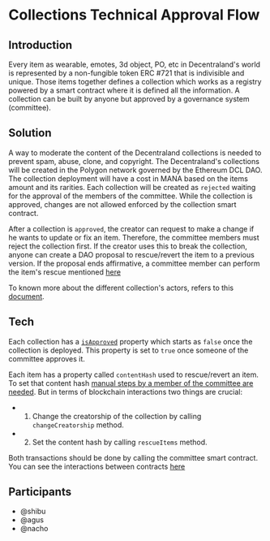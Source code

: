 # Collections Technical Approval Flow

## Introduction

Every item as wearable, emotes, 3d object, PO, etc in Decentraland's world is represented by a non-fungible token ERC #721 that is indivisible and unique. Those items together defines a collection which works as a registry powered by a smart contract where it is defined all the information. A collection can be built by anyone but approved by a governance system (committee).

## Solution

A way to moderate the content of the Decentraland collections is needed to prevent spam, abuse, clone, and copyright. The Decentraland's collections will be created in the Polygon network governed by the Ethereum DCL DAO. The collection deployment will have a cost in MANA based on the items amount and its rarities. Each collection will be created as `rejected` waiting for the approval of the members of the committee. While the collection is approved, changes are not allowed enforced by the collection smart contract.

After a collection is `approved`, the creator can request to make a change if he wants to update or fix an item. Therefore, the committee members must reject the collection first. If the creator uses this to break the collection, anyone can create a DAO proposal to rescue/revert the item to a previous version. If the proposal ends affirmative, a committee member can perform the item's rescue mentioned [here](./ADR-32-wearable-committee-reverts.md)

To known more about the different collection's actors, refers to this [document](https://github.com/decentraland/wearables-contracts/blob/15b072ea52f4578d0e6867eb6e4f599c35fd6e83/Collections_V2_Actors.md).

## Tech

Each collection has a [`isApproved`](https://github.com/decentraland/wearables-contracts/blob/15b072ea52f4578d0e6867eb6e4f599c35fd6e83/contracts/collections/v2/ERC721BaseCollectionV2.sol#L60) property which starts as `false` once the collection is deployed. This property is set to `true` once someone of the committee approves it.

Each item has a property called `contentHash` used to rescue/revert an item. To set that content hash [manual steps by a member of the committee are needed](./ADR-32-wearable-committee-reverts.md). But in terms of blockchain interactions two things are crucial:

- 1. Change the creatorship of the collection by calling `changeCreatorship` method.
- 2. Set the content hash by calling `rescueItems` method.

Both transactions should be done by calling the committee smart contract. You can see the interactions between contracts [here](https://github.com/decentraland/wearables-contracts/blob/15b072ea52f4578d0e6867eb6e4f599c35fd6e83/Collections_V2_Actors.md)

## Participants

- @shibu
- @agus
- @nacho
